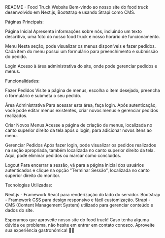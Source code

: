 README - Food Truck Website
Bem-vindo ao nosso site do food truck desenvolvido em Next.js, Bootstrap e usando Strapi como CMS.

Páginas Principais:

Página Inicial
Apresenta informações sobre nós, incluindo um texto descritivo, uma foto do nosso food truck e nosso horário de funcionamento.

Menu
Nesta seção, pode visualizar os menus disponíveis e fazer pedidos. Cada item do menu possui um formulário para preenchimento e submissão do pedido.

Login
Acesso à área administrativa do site, onde pode gerenciar pedidos e menus.

Funcionalidades:

Fazer Pedidos
Visite a página de menus, escolha o item desejado, preencha o formulário e submeta o seu pedido.

Área Administrativa
Para acessar esta área, faça login. Após autenticação, você pode editar menus existentes, criar novos menus e gerenciar pedidos realizados.

Criar Novos Menus
Acesse a página de criação de menus, localizada no canto superior direito da tela após o login, para adicionar novos itens ao menu.

Gerenciar Pedidos
Após fazer login, pode visualizar os pedidos realizados na seção apropriada, também localizada no canto superior direito da tela. Aqui, pode eliminar pedidos ou marcar como concluídos.

Logout
Para encerrar a sessão, vá para a página inicial dos usuários autenticados e clique na opção "Terminar Sessão", localizada no canto superior direito do monitor.

Tecnologias Utilizadas:

Next.js - Framework React para renderização do lado do servidor.
Bootstrap - Framework CSS para design responsivo e fácil customização.
Strapi - CMS (Content Management System) utilizado para gerenciar conteúdo e dados do site.

Esperamos que aproveite nosso site do food truck! Caso tenha alguma dúvida ou problema, não hesite em entrar em contato conosco. Aproveite sua experiência gastronómica! 🍔🌭
